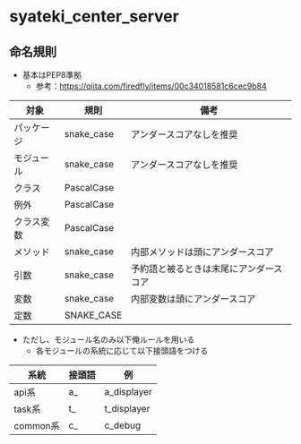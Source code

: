 # syateki_center_server

## 命名規則
- 基本はPEP8準拠
  - 参考：https://qiita.com/firedfly/items/00c34018581c6cec9b84

|対象|規則|備考|
|-|-|-|
|パッケージ|snake_case|アンダースコアなしを推奨|
|モジュール|snake_case|アンダースコアなしを推奨|
|クラス|PascalCase||
|例外|PascalCase||
|クラス変数|PascalCase||
|メソッド|snake_case|内部メソッドは頭にアンダースコア|
|引数|snake_case|予約語と被るときは末尾にアンダースコア|
|変数|snake_case|内部変数は頭にアンダースコア|
|定数|SNAKE_CASE||

- ただし、モジュール名のみ以下俺ルールを用いる
  - 各モジュールの系統に応じて以下接頭語をつける

|系統|接頭語|例|
|-|-|-|
|api系|a_|a_displayer|
|task系|t_|t_displayer|
|common系|c_|c_debug|